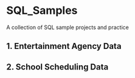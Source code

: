 # SQL_Samples
A collection of SQL sample projects and practice

## 1. Entertainment Agency Data

## 2. School Scheduling Data